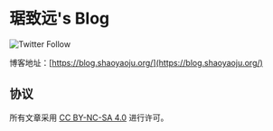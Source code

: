 # 琚致远's Blog
![Twitter Follow](https://img.shields.io/twitter/follow/jjzhiyuan?style=social)

博客地址：[https://blog.shaoyaoju.org/](https://blog.shaoyaoju.org/)

## 协议
所有文章采用 [CC BY-NC-SA 4.0](https://creativecommons.org/licenses/by-nc-sa/4.0/) 进行许可。
